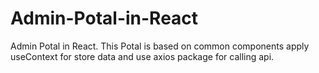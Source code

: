 # Admin-Potal-in-React
Admin Potal in React. This Potal is based on common components apply useContext for store data and use axios package for calling api.
